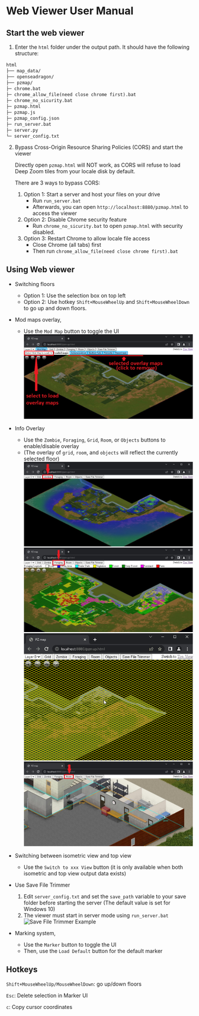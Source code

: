 # Web Viewer User Manual

## Start the web viewer

1. Enter the `html` folder under the output path. It should have the following structure:
```
html
├── map_data/
├── openseadragon/
├── pzmap/
├─ chrome.bat
├─ chrome_allow_file(need close chrome first).bat
├─ chrome_no_sicurity.bat
├─ pzmap.html
├─ pzmap.js
├─ pzmap_config.json
├─ run_server.bat
├─ server.py
└─ server_config.txt
```

2. Bypass Cross-Origin Resource Sharing Policies (CORS) and start the viewer

    Directly open `pzmap.html` will NOT work, as CORS will refuse to load Deep Zoom tiles from your locale disk by default.

    There are 3 ways to bypass CORS:

    1. Option 1: Start a server and host your files on your drive
        - Run `run_server.bat`
        - Afterwards, you can open `http://localhost:8880/pzmap.html` to access the viewer
    2. Option 2: Disable Chrome security feature
        - Run `chrome_no_sicurity.bat` to open `pzmap.html` with security disabled.
    3. Option 3: Restart Chrome to allow locale file access
        - Close Chrome (all tabs) first
        - Then run `chrome_allow_file(need close chrome first).bat`

## Using Web viewer
- Switching floors
    - Option 1: Use the selection box on top left
    - Option 2: Use hotkey `Shift+MouseWheelUp` and `Shift+MouseWheelDown` to go up and down floors.
- Mod maps overlay, 
    - Use the `Mod Map` button to toggle the UI
    ![Overlay Map Example](./img/overlay_map.png)

- Info Overlay
    - Use the `Zombie`, `Foraging`, `Grid`, `Room`, or `Objects` buttons to enable/disable overlay
    - (The overlay of `grid`, `room`, and `objects` will reflect the currently selected floor)
    ![Zombie Heatmap Example](./img/zombie.jpg)
    ![Foraging zones Example](./img/foraging.jpg)
    ![Grid Example](./img/grid.gif)
    ![Room Example](./img/room.jpg)

- Switching between isometric view and top view
    - Use the `Switch to xxx View` button (it is only available when both isometric and top view output data exists)

- Use Save File Trimmer
    1. Edit `server_config.txt` and set the `save_path` variable to your save folder before starting the server (The default value is set for Windows 10)
    2. The viewer must start in server mode using `run_server.bat`
    ![Save File Trimmer Example](./img/trimmer.gif)

- Marking system, 
    - Use the `Marker` button to toggle the UI
    - Then, use the `Load Default` button for the default marker

## Hotkeys

`Shift+MouseWheelUp/MouseWheelDown`: go up/down floors

`Esc`: Delete selection in Marker UI

`c`: Copy cursor coordinates

